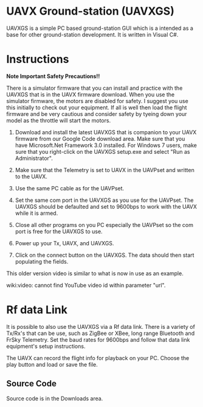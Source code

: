 # UAVX Ground-station (UAVXGS) #

UAVXGS is a simple PC based ground-station GUI which is a intended as a base for other ground-station development. It is written in Visual C#.

# Instructions #

**Note Important Safety Precautions!!**

There is a simulator firmware that you can install and practice with the UAVXGS that is in the UAVX firmware download.  When you use the simulator firmware, the motors are disabled for safety.  I suggest you use this initially to check out your equipment.  If all is well then load the flight firmware and be very cautious and consider safety by tyeing down your model as the throttle will start the motors.

1.  Download and install the latest UAVXGS that is companion to your UAVX firmware from our Google Code download area.  Make sure that you have Microsoft.Net Framework 3.0 installed.  For Windows 7 users, make sure that you right-click on the UAVXGS setup.exe and select "Run as Administrator".

2.  Make sure that the Telemetry is set to UAVX in the UAVPset and written to the UAVX.

3. Use the same PC cable as for the UAVPset.

4. Set the same com port in the UAVXGS as you use for the UAVPset.  The UAVXGS should be defaulted and set to 9600bps to work with the UAVX while it is armed.

5. Close all other programs on you PC especially the UAVPset so the com port is free for the UAVXGS to use.

6. Power up your Tx, UAVX, and UAVXGS.

7. Click on the connect button on the UAVXGS.  The data should then start populating the fields.


This older version video is similar to what is now in use as an example.



wiki:video: cannot find YouTube video id within parameter "url".



# Rf data Link #
It is possible to also use the UAVXGS via a Rf data link.  There is a variety of Tx/Rx's that can be use, such as ZigBee or XBee, long range Bluetooth and FrSky Telemetry.  Set the baud rates for 9600bps and follow that data link equipment's setup instructions.

The UAVX can record the flight info for playback on your PC.  Choose the play button and load or save the file.

## Source Code ##

Source code is in the Downloads area.